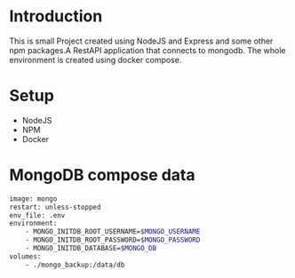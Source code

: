# Introduction

This is small Project created using NodeJS and Express and some other npm packages.A RestAPI application that connects to mongodb. The whole environment is created using docker compose.

# Setup

- NodeJS
- NPM
- Docker


# MongoDB compose data

```sh
image: mongo
restart: unless-stopped
env_file: .env
environment:
    - MONGO_INITDB_ROOT_USERNAME=$MONGO_USERNAME
    - MONGO_INITDB_ROOT_PASSWORD=$MONGO_PASSWORD
    - MONGO_INITDB_DATABASE=$MONGO_DB
volumes:
    - ./mongo_backup:/data/db
```


